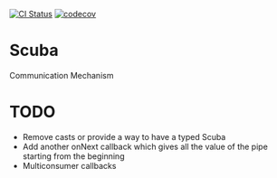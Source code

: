 [![CI Status](http://img.shields.io/travis/matanwrites/Scuba.svg?style=flat)](https://travis-ci.com/matanwrites/Scuba.svg?branch=develop)
[![codecov](https://codecov.io/gh/matanwrites/Scuba/branch/develop/graph/badge.svg)](https://codecov.io/gh/matanwrites/Scuba)

# Scuba
Communication Mechanism

# TODO
- Remove casts or provide a way to have a typed Scuba
- Add another onNext callback which gives all the value of the pipe starting from the beginning
- Multiconsumer callbacks
